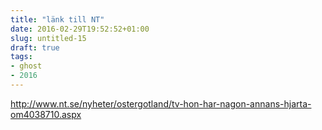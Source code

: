 ```yaml
---
title: "länk till NT"
date: 2016-02-29T19:52:52+01:00
slug: untitled-15
draft: true
tags:
- ghost
- 2016
---
```


http://www.nt.se/nyheter/ostergotland/tv-hon-har-nagon-annans-hjarta-om4038710.aspx
